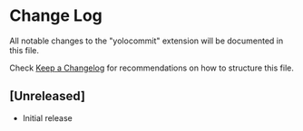 # Change Log

All notable changes to the "yolocommit" extension will be documented in this file.

Check [Keep a Changelog](http://keepachangelog.com/) for recommendations on how to structure this file.

## [Unreleased]

- Initial release
